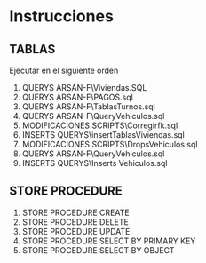 # Instrucciones
## TABLAS
Ejecutar en el siguiente orden
1. QUERYS ARSAN-F\Viviendas.SQL
2. QUERYS ARSAN-F\PAGOS.sql
3. QUERYS ARSAN-F\TablasTurnos.sql
4. QUERYS ARSAN-F\QueryVehiculos.sql
5. MODIFICACIONES SCRIPTS\Corregirfk.sql
6. INSERTS QUERYS\insertTablasViviendas.sql
7. MODIFICACIONES SCRIPTS\DropsVehiculos.sql
8. QUERYS ARSAN-F\QueryVehiculos.sql
9. INSERTS QUERYS\Inserts Vehiculos.sql

## STORE PROCEDURE
1. STORE PROCEDURE CREATE
2. STORE PROCEDURE DELETE
3. STORE PROCEDURE UPDATE
4. STORE PROCEDURE SELECT BY PRIMARY KEY
5. STORE PROCEDURE SELECT BY OBJECT